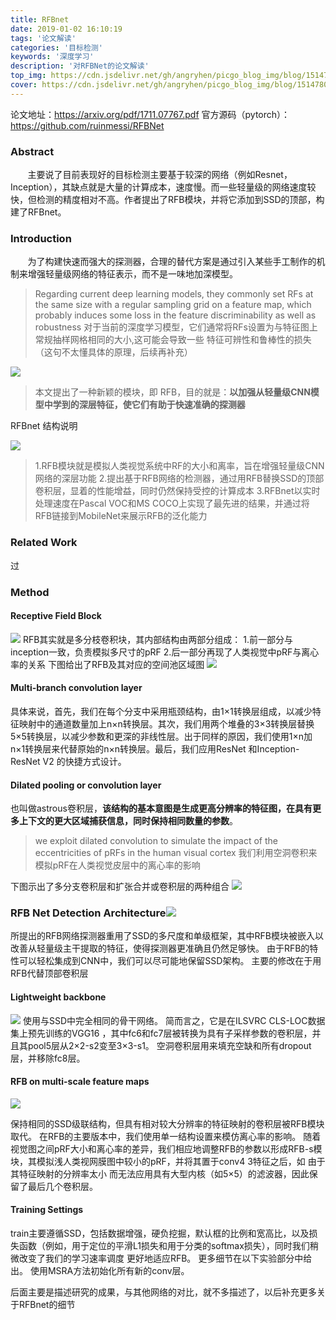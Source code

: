 ```yaml
---
title: RFBnet
date: 2019-01-02 16:10:19
tags: '论文解读'
categories: '目标检测'
keywords: '深度学习'
description: '对RFBNet的论文解读'
top_img: https://cdn.jsdelivr.net/gh/angryhen/picgo_blog_img/blog/15147802-881c898b2e88c0fa.png
cover: https://cdn.jsdelivr.net/gh/angryhen/picgo_blog_img/blog/15147802-881c898b2e88c0fa.png
---
```


论文地址：https://arxiv.org/pdf/1711.07767.pdf
官方源码（pytorch）：https://github.com/ruinmessi/RFBNet

### Abstract
&#160; &#160; &#160; &#160;主要说了目前表现好的目标检测主要基于较深的网络（例如Resnet，Inception），其缺点就是大量的计算成本，速度慢。而一些轻量级的网络速度较快，但检测的精度相对不高。作者提出了RFB模块，并将它添加到SSD的顶部，构建了RFBnet。

### Introduction
&#160; &#160; &#160; &#160;为了构建快速而强大的探测器，合理的替代方案是通过引入某些手工制作的机制来增强轻量级网络的特征表示，而不是一味地加深模型。

>Regarding current deep learning models, they commonly set RFs at the same
>size with a regular sampling grid on a feature map, which probably induces some
>loss in the feature discriminability as well as robustness
>对于当前的深度学习模型，它们通常将RFs设置为与特征图上常规抽样网格相同的大小,这可能会导致一些
>特征可辨性和鲁棒性的损失（这句不太懂具体的原理，后续再补充）

![]( https://cdn.jsdelivr.net/gh/angryhen/picgo_blog_img/blog/15147802-8bd7834a73264b34.png)
>本文提出了一种新颖的模块，即 RFB，目的就是：**以加强从轻量级CNN模型中学到的深层特征，使它们有助于快速准确的探测器**

RFBnet 结构说明

![]( https://cdn.jsdelivr.net/gh/angryhen/picgo_blog_img/blog/15147802-c1157b1c973418bb.png)
>1.RFB模块就是模拟人类视觉系统中RF的大小和离率，旨在增强轻量级CNN网络的深层功能
>2.提出基于RFB网络的检测器，通过用RFB替换SSD的顶部卷积层，显着的性能增益，同时仍然保持受控的计算成本
>3.RFBnet以实时处理速度在Pascal VOC和MS COCO上实现了最先进的结果，并通过将RFB链接到MobileNet来展示RFB的泛化能力

### Related Work
过

###  Method
#### Receptive Field Block
![]( https://cdn.jsdelivr.net/gh/angryhen/picgo_blog_img/blog/15147802-88f495367b49e55d.png)
RFB其实就是多分枝卷积块，其内部结构由两部分组成：
1.前一部分与inception一致，负责模拟多尺寸的pRF
2.后一部分再现了人类视觉中pRF与离心率的关系
下图给出了RFB及其对应的空间池区域图
![]( https://cdn.jsdelivr.net/gh/angryhen/picgo_blog_img/blog/15147802-881c898b2e88c0fa.png)
#### Multi-branch convolution layer
具体来说，首先，我们在每个分支中采用瓶颈结构，由1×1转换层组成，以减少特征映射中的通道数量加上n×n转换层。其次，我们用两个堆叠的3×3转换层替换5×5转换层，以减少参数和更深的非线性层。出于同样的原因，我们使用1×n加n×1转换层来代替原始的n×n转换层。最后，我们应用ResNet 和Inception-ResNet V2 的快捷方式设计。

#### Dilated pooling or convolution layer
也叫做astrous卷积层，**该结构的基本意图是生成更高分辨率的特征图，在具有更多上下文的更大区域捕获信息，同时保持相同数量的参数**。

>we exploit dilated convolution to simulate the impact of the eccentricities of pRFs in the human visual cortex
>我们利用空洞卷积来模拟pRF在人类视觉皮层中的离心率的影响

下图示出了多分支卷积层和扩张合并或卷积层的两种组合
![]( https://cdn.jsdelivr.net/gh/angryhen/picgo_blog_img/blog/15147802-6885b5eeff36d5c3.png)

### RFB Net Detection Architecture![]( https://cdn.jsdelivr.net/gh/angryhen/picgo_blog_img/blog/15147802-fd503da087ef9183.png)

所提出的RFB网络探测器重用了SSD的多尺度和单级框架，其中RFB模块被嵌入以改善从轻量级主干提取的特征，使得探测器更准确且仍然足够快。 由于RFB的特性可以轻松集成到CNN中，我们可以尽可能地保留SSD架构。 主要的修改在于用RFB代替顶部卷积层
#### Lightweight backbone
![]( https://cdn.jsdelivr.net/gh/angryhen/picgo_blog_img/blog/15147802-0cf3abf7a555ba45.png)
使用与SSD中完全相同的骨干网络。 简而言之，它是在ILSVRC CLS-LOC数据集上预先训练的VGG16 ，其中fc6和fc7层被转换为具有子采样参数的卷积层，并且其pool5层从2×2-s2变至3×3-s1。 空洞卷积层用来填充空缺和所有dropout层，并移除fc8层。
#### RFB on multi-scale feature maps
![]( https://cdn.jsdelivr.net/gh/angryhen/picgo_blog_img/blog/15147802-7558f61b5bc11f4d.png)



保持相同的SSD级联结构，但具有相对较大分辨率的特征映射的卷积层被RFB模块取代。 在RFB的主要版本中，我们使用单一结构设置来模仿离心率的影响。 随着视觉图之间pRF大小和离心率的差异，我们相应地调整RFB的参数以形成RFB-s模块，其模拟浅人类视网膜图中较小的pRF，并将其置于conv4 3特征之后，如 由于其特征映射的分辨率太小 而无法应用具有大型内核（如5×5）的滤波器，因此保留了最后几个卷积层。
#### Training Settings
train主要遵循SSD，包括数据增强，硬负挖掘，默认框的比例和宽高比，以及损失函数（例如，用于定位的平滑L1损失和用于分类的softmax损失），同时我们稍微改变了我们的学习速率调度 更好地适应RFB。 更多细节在以下实验部分中给出。 使用MSRA方法初始化所有新的conv层。

后面主要是描述研究的成果，与其他网络的对比，就不多描述了，以后补充更多关于RFBnet的细节